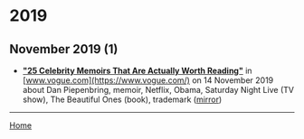 # 2019

## November 2019 (1)

 - [**"25 Celebrity Memoirs That Are Actually Worth Reading"**](https://www.vogue.com/article/best-celebrity-memoirs) in [www.vogue.com](https://www.vogue.com/) on 14 November 2019 about Dan Piepenbring, memoir, Netflix, Obama, Saturday Night Live (TV show), The Beautiful Ones (book), trademark ([mirror](https://web.archive.org/web/*/https://www.vogue.com/article/best-celebrity-memoirs))

----

[Home](../)
